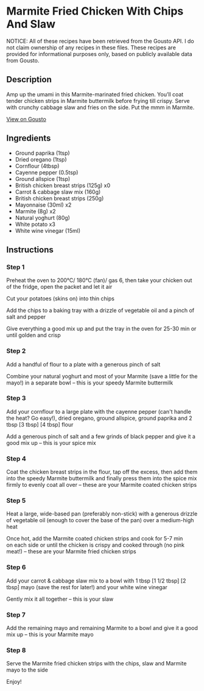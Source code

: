 # Marmite Fried Chicken With Chips And Slaw

NOTICE: All of these recipes have been retrieved from the Gousto API. I do not claim ownership of any recipes in these files. These recipes are provided for informational purposes only, based on publicly available data from Gousto.

## Description

Amp up the umami in this Marmite-marinated fried chicken. You’ll coat tender chicken strips in Marmite buttermilk before frying till crispy. Serve with crunchy cabbage slaw and fries on the side. Put the mmm in Marmite.

[View on Gousto](https://www.gousto.co.uk/recipes/cookbook/marmite-fried-chicken-chips-apple-slaw)

## Ingredients

- Ground paprika (1tsp)
- Dried oregano (1tsp)
- Cornflour (4tbsp)
- Cayenne pepper (0.5tsp)
- Ground allspice (1tsp)
- British chicken breast strips (125g) x0
- Carrot & cabbage slaw mix (160g)
- British chicken breast strips (250g)
- Mayonnaise (30ml) x2
- Marmite (8g) x2
- Natural yoghurt (80g)
- White potato x3
- White wine vinegar (15ml)

## Instructions


### Step 1

Preheat the oven to 200°C/ 180°C (fan)/ gas 6, then take your chicken out of the fridge, open the packet and let it air

Cut your potatoes (skins on) into thin chips

Add the chips to a baking tray with a drizzle of vegetable oil and a pinch of salt and pepper

Give everything a good mix up and put the tray in the oven for 25-30 min or until golden and crisp


### Step 2

Add a handful of flour to a plate with a generous pinch of salt

Combine your natural yoghurt and most of your Marmite (save a little for the mayo!) in a separate bowl – this is your speedy Marmite buttermilk


### Step 3

Add your cornflour to a large plate with the cayenne pepper (can't handle the heat? Go easy!), dried oregano, ground allspice, ground paprika and 2 tbsp <span class="text-purple">[3 tbsp] </span><span class="text-danger">[4 tbsp]</span> flour

Add a generous pinch of salt and a few grinds of black pepper and give it a good mix up – this is your spice mix


### Step 4

Coat the chicken breast strips in the flour, tap off the excess, then add them into the speedy Marmite buttermilk and finally press them into the spice mix firmly to evenly coat all over – these are your Marmite coated chicken strips


### Step 5

Heat a large, wide-based pan (preferably non-stick) with a generous drizzle of vegetable oil (enough to cover the base of the pan) over a medium-high heat

Once hot, add the Marmite coated chicken strips and cook for 5-7 min on each side or until the chicken is crispy and cooked through (no pink meat!) – these are your Marmite fried chicken strips


### Step 6

Add your carrot & cabbage slaw mix to a bowl with 1 tbsp<span class="text-danger"> <span class="text-purple">[1 1/2 tbsp]</span> [2 tbsp] </span>mayo (save the rest for later!) and your white wine vinegar

Gently mix it all together – this is your slaw


### Step 7

Add the remaining mayo and remaining Marmite to a bowl and give it a good mix up – this is your Marmite mayo

### Step 8

Serve the Marmite fried chicken strips with the chips, slaw and Marmite mayo to the side

Enjoy!

